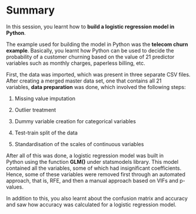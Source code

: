 # Summary

In this session, you learnt how to **build a logistic regression model in Python**.

The example used for building the model in Python was the **telecom churn example**. Basically, you learnt how Python can be used to decide the probability of a customer churning based on the value of 21 predictor variables such as monthly charges, paperless billing, etc.

First, the data was imported, which was present in three separate CSV files. After creating a merged master data set, one that contains all 21 variables, **data preparation** was done, which involved the following steps:

1.  Missing value imputation
    
2.  Outlier treatment
    
3.  Dummy variable creation for categorical variables
    
4.  Test-train split of the data
    
5.  Standardisation of the scales of continuous variables
    

After all of this was done, a logistic regression model was built in Python using the function **GLM()** under statsmodels library. This model contained all the variables, some of which had insignificant coefficients. Hence, some of these variables were removed first through an automated approach, that is, RFE, and then a manual approach based on VIFs and p-values.

In addition to this, you also learnt about the confusion matrix and accuracy and saw how accuracy was calculated for a logistic regression model.